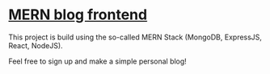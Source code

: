 # [MERN blog frontend](https://blog-mern-frontend-three.vercel.app/)

This project is build using the so-called MERN Stack (MongoDB, ExpressJS, React, NodeJS).

Feel free to sign up and make a simple personal blog!